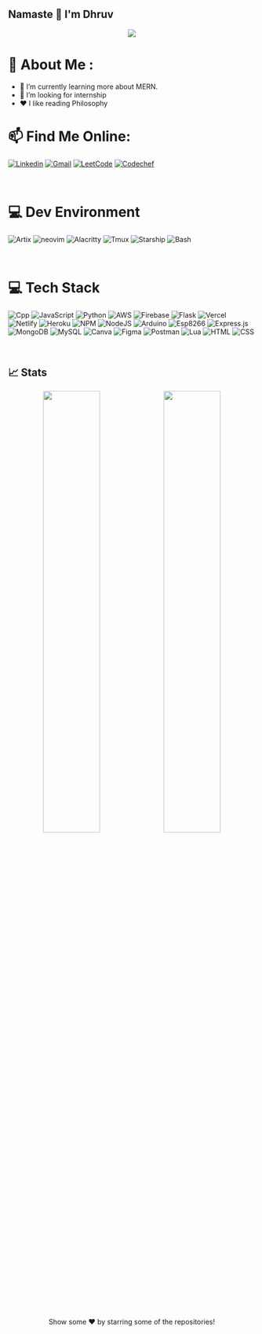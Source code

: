 ## Namaste 🙏 I'm Dhruv

<div align="center">
	<img src="https://raw.githubusercontent.com/mayankchaudhary26/Cool-Readme-ideas/master/data/multi-screen.gif"/>
</div>

# 💫 About Me :
- 🌱 I’m currently learning more about MERN.
- 🤔 I’m looking for internship
- ❤️ I like reading Philosophy


# 📫 Find Me Online: 
[![Linkedin](https://img.shields.io/badge/LinkedIn-0077B5?style=for-the-badge&logo=linkedin&logoColor=white)](https://www.linkedin.com/in/dhruv-sha256/)
[![Gmail](https://img.shields.io/badge/Gmail-D14836?style=for-the-badge&logo=gmail&logoColor=white)](mailto:dhruv.sha256@gmail.com)
[![LeetCode](https://img.shields.io/badge/-LeetCode-FFA116?style=for-the-badge&logo=LeetCode&logoColor=black)](https://leetcode.com/dhruvsha256/)
[![Codechef](https://img.shields.io/badge/-CodeChef-5B4638?style=for-the-badge&logo=CodeChef&logoColor=white)](https://www.codechef.com/users/m1ch10)

<br/>

# 💻 Dev Environment
![Artix](https://img.shields.io/badge/Artix_Linux-10A0CC?style=for-the-badge&logo=artix-linux&logoColor=white)
![neovim](https://img.shields.io/badge/NeoVim-%2357A143.svg?&style=for-the-badge&logo=neovim&logoColor=white)
![Alacritty](https://img.shields.io/badge/alacritty-F46D01?style=for-the-badge&logo=alacritty&logoColor=white)
![Tmux](https://img.shields.io/badge/tmux-1BB91F?style=for-the-badge&logo=tmux&logoColor=white)
![Starship](https://img.shields.io/badge/starship-DD0B78?style=for-the-badge&logo=starship&logoColor=white)
![Bash](https://img.shields.io/badge/GNU%20Bash-4EAA25?style=for-the-badge&logo=GNU%20Bash&logoColor=white)

<br/>


# 💻 Tech Stack
![Cpp](https://img.shields.io/badge/C%2B%2B-00599C?style=for-the-badge&logo=c%2B%2B&logoColor=white)
![JavaScript](https://img.shields.io/badge/javascript-%23323330.svg?style=for-the-badge&logo=javascript&logoColor=%23F7DF1E)
![Python](https://img.shields.io/badge/python-3670A0?style=for-the-badge&logo=python&logoColor=ffdd54)
![AWS](https://img.shields.io/badge/AWS-%23FF9900.svg?style=for-the-badge&logo=amazon-aws&logoColor=white)
![Firebase](https://img.shields.io/badge/firebase-%23039BE5.svg?style=for-the-badge&logo=firebase) 
![Flask](https://img.shields.io/badge/Flask-000000?style=for-the-badge&logo=flask&logoColor=white)
![Vercel](https://img.shields.io/badge/vercel-%23000000.svg?style=for-the-badge&logo=vercel&logoColor=white)
![Netlify](https://img.shields.io/badge/netlify-%23000000.svg?style=for-the-badge&logo=netlify&logoColor=#00C7B7)
![Heroku](https://img.shields.io/badge/heroku-%23430098.svg?style=for-the-badge&logo=heroku&logoColor=white)
![NPM](https://img.shields.io/badge/NPM-%23000000.svg?style=for-the-badge&logo=npm&logoColor=white)
![NodeJS](https://img.shields.io/badge/node.js-6DA55F?style=for-the-badge&logo=node.js&logoColor=white)
![Arduino](https://img.shields.io/badge/Arduino-00979D?style=for-the-badge&logo=Arduino&logoColor=white)
![Esp8266](https://img.shields.io/badge/espressif-E7352C?style=for-the-badge&logo=espressif&logoColor=white)
![Express.js](https://img.shields.io/badge/express.js-%23404d59.svg?style=for-the-badge&logo=express&logoColor=%2361DAFB)
![MongoDB](https://img.shields.io/badge/MongoDB-%234ea94b.svg?style=for-the-badge&logo=mongodb&logoColor=white)
![MySQL](https://img.shields.io/badge/mysql-%2300f.svg?style=for-the-badge&logo=mysql&logoColor=white)
![Canva](https://img.shields.io/badge/Canva-%2300C4CC.svg?style=for-the-badge&logo=Canva&logoColor=white)
![Figma](https://img.shields.io/badge/figma-%23F24E1E.svg?style=for-the-badge&logo=figma&logoColor=white)
![Postman](https://img.shields.io/badge/Postman-FF6C37?style=for-the-badge&logo=postman&logoColor=white) 
![Lua](https://img.shields.io/badge/Lua-2C2D72?style=for-the-badge&logo=lua&logoColor=white)
![HTML](https://img.shields.io/badge/HTML5-E34F26?style=for-the-badge&logo=html5&logoColor=white)
![CSS](https://img.shields.io/badge/CSS3-1572B6?style=for-the-badge&logo=css3&logoColor=white)

<br/>

## 📈 Stats
<p align="center">
	<img width="48%" src="https://github-readme-stats.vercel.app/api?username=dhruvsha256&show_icons=true&theme=highcontrast" />
  <img width="48%" src="https://github-readme-streak-stats.herokuapp.com/?user=dhruvsha256&theme=highcontrast" />
</p>

<div align="center">
 Show some ❤️ by starring some of the repositories!
</div>
